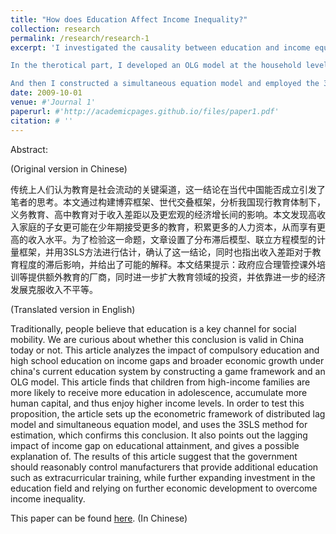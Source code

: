 ```yaml
---
title: "How does Education Affect Income Inequality?"
collection: research
permalink: /research/research-1
excerpt: 'I investigated the causality between education and income equality in macro background in this paper.

In the therotical part, I developed an OLG model at the household level, incorporating the choice of continuing high school education. By introducing the probability of attending college after completing high school, it captured the relationship between family education decisions and income, thereby unravelling mechanisms by which education perpetuates social immobility.

And then I constructed a simultaneous equation model and employed the 3SLS method for estimation against the backdrop of income growth, concluding that education exacerbated income inequality through various channels.'
date: 2009-10-01
venue: #'Journal 1'
paperurl: #'http://academicpages.github.io/files/paper1.pdf'
citation: # ''
---
```


Abstract:

(Original version in Chinese)

传统上人们认为教育是社会流动的关键渠道，这一结论在当代中国能否成立引发了笔者的思考。本文通过构建博弈框架、世代交叠框架，分析我国现行教育体制下，义务教育、高中教育对于收入差距以及更宏观的经济增长间的影响。本文发现高收入家庭的子女更可能在少年期接受更多的教育，积累更多的人力资本，从而享有更高的收入水平。为了检验这一命题，文章设置了分布滞后模型、联立方程模型的计量框架，并用3SLS方法进行估计，确认了这一结论，同时也指出收入差距对于教育程度的滞后影响，并给出了可能的解释。本文结果提示：政府应合理管控课外培训等提供额外教育的厂商，同时进一步扩大教育领域的投资，并依靠进一步的经济发展克服收入不平等。

(Translated version in English)

Traditionally, people believe that education is a key channel for social mobility. We are curious about whether this conclusion is valid in China today or not. This article analyzes the impact of compulsory education and high school education on income gaps and broader economic growth under china's current education system by constructing a game framework and an OLG model. This article finds that children from high-income families are more likely to receive more education in adolescence, accumulate more human capital, and thus enjoy higher income levels. In order to test this proposition, the article sets up the econometric framework of distributed lag model and simultaneous equation model, and uses the 3SLS method for estimation, which confirms this conclusion. It also points out the lagging impact of income gap on educational attainment, and gives a possible explanation of. The results of this article suggest that the government should reasonably control manufacturers that provide additional education such as extracurricular training, while further expanding investment in the education field and relying on further economic development to overcome income inequality.

This paper can be found [here](../assets/Edu&Income.pdf). (In Chinese)